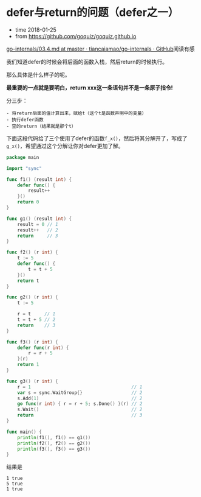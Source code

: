 # defer与return的问题（defer之一）

- time 2018-01-25
- from https://github.com/goquiz/goquiz.github.io

[go-internals/03.4.md at master · tiancaiamao/go-internals · GitHub](https://github.com/tiancaiamao/go-internals/blob/master/zh/03.4.md)阅读有感

我们知道defer的时候会将后面的函数入栈，然后return的时候执行。

那么具体是什么样子的呢。

**最重要的一点就是要明白，return xxx这一条语句并不是一条原子指令!**

分三步：
```
- 将return后面的值计算出来，赋给t（这个t是函数声明中的变量）
- 执行defer函数
- 空的return（结果就是那个t）
```

下面这段代码给了三个使用了defer的函数`f_x()`，然后将其分解开了，写成了`g_x()`，希望通过这个分解让你对defer更加了解。

```go
package main

import "sync"

func f1() (result int) {
	defer func() {
		result++
	}()
	return 0
}

func g1() (result int) {
	result = 0 // 1
	result++   // 2
	return     // 3
}

func f2() (r int) {
	t := 5
	defer func() {
		t = t + 5
	}()
	return t
}

func g2() (r int) {
	t := 5

	r = t     // 1
	t = t + 5 // 2
	return    // 3
}

func f3() (r int) {
	defer func(r int) {
		r = r + 5
	}(r)
	return 1
}

func g3() (r int) {
	r = 1                                     // 1
	var s = sync.WaitGroup{}                  // 2
	s.Add(1)                                  // 2
	go func(r int) { r = r + 5; s.Done() }(r) // 2
	s.Wait()                                  // 2
	return                                    // 3
}

func main() {
	println(f1(), f1() == g1())
	println(f2(), f2() == g2())
	println(f3(), f3() == g3())
}
```

结果是
```
1 true
5 true
1 true
```
